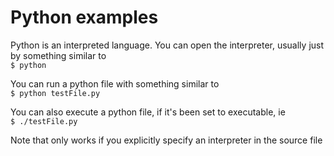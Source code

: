 # Python examples
Python is an interpreted language.
You can open the interpreter, usually just by something similar to  
`$ python`

You can run a python file with something similar to  
`$ python testFile.py`

You can also execute a python file, if it's been set to executable, ie  
`$ ./testFile.py`

Note that only works if you explicitly specify an interpreter in the source file